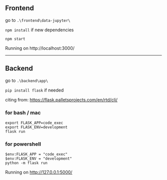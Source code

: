 ## Frontend

go to `.\frontend\data-jupyter\`

`npm install` if new dependencies  

`npm start`  

Running on http://localhost:3000/

***

## Backend

go to `.\backend\app\`

`pip install flask` if needed

citing from: https://flask.palletsprojects.com/en/rtd/cli/
### for bash / mac
```
export FLASK_APP=code_exec
export FLASK_ENV=development
flask run
```
### for powershell
```
$env:FLASK_APP = "code_exec"
$env:FLASK_ENV = "development"
python -m flask run
```

Running on http://127.0.0.1:5000/